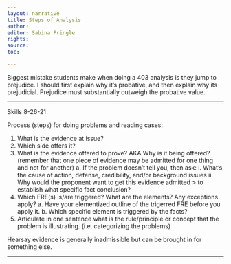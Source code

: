 ```yaml
---
layout: narrative
title: Steps of Analysis
author:
editor: Sabina Pringle
rights:
source:
toc:

---
```


Biggest mistake students make when doing a 403 analysis is they jump to prejudice. I should first explain why it’s probative, and then explain why its prejudicial. Prejudice must substantially outweigh the probative value.   

---

Skills 8-26-21

Process (steps) for doing problems and reading cases:

1.	What is the evidence at issue?
2.	Which side offers it?
3.	What is the evidence offered to prove? AKA Why is it being offered? (remember that one piece of evidence may be admitted for one thing and not for another)
a.	If the problem doesn’t tell you, then ask:
i.	What’s the cause of action, defense, credibility, and/or background issues
ii.	Why would the proponent want to get this evidence admitted > to establish what specific fact conclusion?
4.	Which FRE(s) is/are triggered? What are the elements? Any exceptions apply?
a.	Have your elementized outline of the trigerred FRE before you apply it.
b.	Which specific element is triggered by the facts?
5.	Articulate in one sentence what is the rule/principle or concept that the problem is illustrating. (i.e. categorizing the problems)

Hearsay evidence is generally inadmissible but can be brought in for something else.

---
